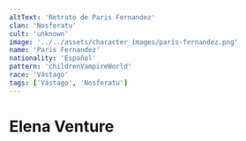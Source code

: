 ```yaml
---
altText: 'Retrato de Paris Fernandez'
clan: 'Nosferatu'
cult: 'unknown'
image: '../../assets/character_images/paris-fernandez.png'
name: 'Paris Fernandez'
nationality: 'Español'
pattern: 'childrenVampireWorld'
race: 'Vástago'
tags: ['Vástago', 'Nosferatu']
---
```


# Elena Venture
